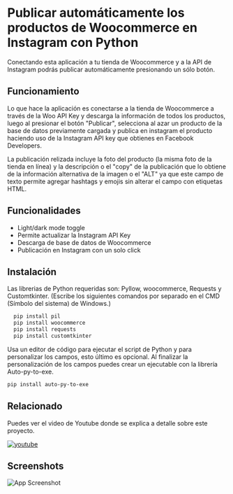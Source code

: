 
# Publicar automáticamente los productos de Woocommerce en Instagram con Python

Conectando esta aplicación a tu tienda de Woocommerce y a la API de Instagram podrás publicar automáticamente presionando un sólo botón.


## Funcionamiento

Lo que hace la aplicación es conectarse a la tienda de Woocommerce a través de la Woo API Key y descarga la información de todos los productos, luego al presionar el botón "Publicar", selecciona al azar un producto de la base de datos previamente cargada y publica en instagram el producto haciendo uso de la Instagram API key que obtienes en Facebook Developers.

La publicación relizada incluye la foto del producto (la misma foto de la tienda en línea) y la descripción o el "copy" de la publicación que lo obtiene de la información alternativa de la imagen o el "ALT" ya que este campo de texto permite agregar hashtags y emojis sin alterar el campo con etiquetas HTML.
## Funcionalidades

- Light/dark mode toggle
- Permite actualizar la Instagram API Key
- Descarga de base de datos de Woocommerce
- Publicación en Instagram con un solo click

## Instalación

Las librerias de Python requeridas son:
Pyllow, woocommerce, Requests y Customtkinter.
(Escribe los siguientes comandos por separado en el CMD (Símbolo del sistema) de Windows.)

```bash
  pip install pil
  pip install woocommerce
  pip install requests
  pip install customtkinter
```

Usa un editor de código para ejecutar el script de Python y para personalizar los campos, esto último es opcional.
Al finalizar la personalización de los campos puedes crear un ejecutable con la librería Auto-py-to-exe.

```bash
pip install auto-py-to-exe
```
## Relacionado

Puedes ver el video de Youtube donde se explica a detalle sobre este proyecto.

[![youtube](https://img.shields.io/badge/youtube-f21d1d?style=for-the-badge&logo=youtube&logoColor=white)]([https://youtu.be/7MNPAAvZO7Q])



## Screenshots

![App Screenshot](https://smartwebtutoriales.com/wp-content/uploads/programa-python.jpg)


